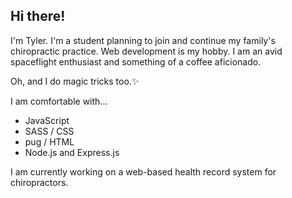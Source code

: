 ## Hi there!
I'm Tyler. I'm a student planning to join and continue my family's chiropractic practice. Web development is my hobby. I am an avid spaceflight enthusiast and something of a coffee aficionado. 

Oh, and I do magic tricks too.✨

I am comfortable with...
* JavaScript
* SASS / CSS
* pug / HTML
* Node.js and Express.js

I am currently working on a web-based health record system for chiropractors.
